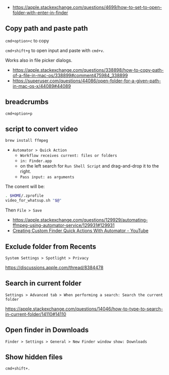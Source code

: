 - https://apple.stackexchange.com/questions/4699/how-to-set-to-open-folder-with-enter-in-finder

## Copy path and paste path

`cmd+option+c` to copy

`cmd+shift+g` to open input and paste with `cmd+v`.

Works also in file picker dialogs.

- https://apple.stackexchange.com/questions/338898/how-to-copy-path-of-a-file-in-mac-os/338899#comment475984_338899
- https://superuser.com/questions/44086/open-folder-for-a-given-path-in-mac-os-x/44089#44089

## breadcrumbs

`cmd+option+p`

## script to convert video

`brew install ffmpeg`

- `Automator > Quick Action`
  - `Workflow receives current: files or folders`
  - `in: Finder.app`
  - on the left search for `Run Shell Script` and drag-and-drop it to the right.
  - `Pass input: as arguments`

The conent will be:

```bash
. $HOME/.zprofile
video_for_whatsup.sh "$@"
```

Then `File > Save`

- https://apple.stackexchange.com/questions/129929/automating-ffmpeg-using-automator-service/129931#129931
- [Creating Custom Finder Quick Actions With Automator - YouTube](https://www.youtube.com/watch?v=0BEPkM_gkGU)

## Exclude folder from Recents

`System Settings > Spotlight > Privacy`

https://discussions.apple.com/thread/8384478

## Search in current folder

`Settings > Advanced tab > When performing a search: Search the current folder`

https://apple.stackexchange.com/questions/14046/how-to-type-to-search-in-current-folder/14110#14110

## Open finder in Downloads

`Finder > Settings > General > New Finder window show: Downloads`

## Show hidden files

`cmd+shift+.`
